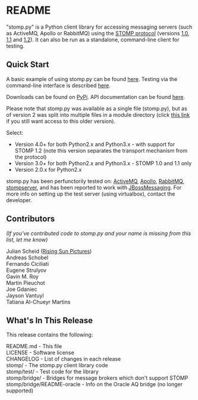 README
======

"stomp.py" is a Python client library for accessing messaging servers (such as ActiveMQ, Apollo or RabbitMQ) using the [STOMP protocol](http://stomp.github.io) (versions [1.0](http://stomp.github.io/stomp-specification-1.0.html), [1.1](http://stomp.github.io/stomp-specification-1.1.html) and [1.2](http://stomp.github.io/stomp-specification-1.2.html)). It can also be run as a standalone, command-line client for testing.


Quick Start
-----------

A basic example of using stomp.py can be found [here](https://github.com/kwoli/stomp.py/wiki/Simple-Example). Testing via the command-line interface is described [here](https://github.com/kwoli/stomp.py/wiki/Command-Line-Access).

Downloads can be found on [PyPi](https://pypi.python.org/pypi/stomp.py).
API documentation can be found [here](http://jasonrbriggs.github.io/stomp.py/index.html).

Please note that stomp.py was available as a single file (stomp.py), but as of version 2 was split into multiple files in a module directory (click [this link](https://code.google.com/p/stomppy/downloads/detail?name=stomp.py&can=1&q=) if you still want access to this older version).

Select:

- Version 4.0+ for both Python2.x and Python3.x - with support for STOMP 1.2 (note this version separates the transport mechanism from the protocol)
- Version 3.0+ for both Python2.x and Python3.x - STOMP 1.0 and 1.1 only
- Version 2.0.x for Python2.x

stomp.py has been perfunctorily tested on: [ActiveMQ](http://activemq.apache.org/), [Apollo](http://activemq.apache.org/apollo/), [RabbitMQ](http://www.rabbitmq.com), [stompserver](http://stompserver.rubyforge.org), and has been reported to work with [JBossMessaging](http://www.jboss.org/jbossmessaging). For more info on setting up the test server (using virtualbox), contact the developer.


Contributors
------------

_(If you've contributed code to stomp.py and your name is missing from this list, let me know)_

Julian Scheid ([Rising Sun Pictures](http://open.rsp.com.au/))  
Andreas Schobel  
Fernando Ciciliati  
Eugene Strulyov  
Gavin M. Roy  
Martin Pieuchot  
Joe Gdaniec  
Jayson Vantuyl  
Tatiana Al-Chueyr Martins  


What's In This Release
----------------------

This release contains the following:

README.md	                    - This file  
LICENSE 		                - Software license  
CHANGELOG                       - List of changes in each release  
stomp/                          - The stomp.py client library code  
stomp/test/                     - Test code for the library  
stomp/bridge/                   - Bridges for message brokers which don't support STOMP  
stomp/bridge/README-oracle      - Info on the Oracle AQ bridge (no longer supported)  

